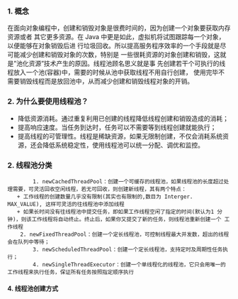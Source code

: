 ### 1. 概念

​		在面向对象编程中，创建和销毁对象是很费时间的，因为创建一个对象要获取内存资源或者 其它更多资源。在 Java 中更是如此，虚拟机将试图跟踪每一个对象，以便能够在对象销毁后进 行垃圾回收。所以提高服务程序效率的一个手段就是尽可能减少创建和销毁对象的次数，特别是 一些很耗资源的对象创建和销毁，这就是”池化资源”技术产生的原因。线程池顾名思义就是事 先创建若干个可执行的线程放入一个池(容器)中，需要的时候从池中获取线程不用自行创建， 使用完毕不需要销毁线程而是放回池中，从而减少创建和销毁线程对象的开销。



### 2. 为什么要使用线程池？

+ 降低资源消耗。通过重复利用已创建的线程降低线程创建和销毁造成的消耗；
+ 提高响应速度。当任务到达时，任务可以不需要等到线程创建就能执行；
+ 提高线程的可管理性。线程是稀缺资源，如果无限制创建，不仅会消耗系统资源，还会降低系统稳定性，使用线程池可以统一分配、调优和监控。



### 2. 线程池分类

     		1. newCachedThreadPool：创建一个可缓存的线程池，如果线程池的长度超过处理需要，可灵活回收空闲线程，若无可回收，则创建新线程，其有两个特点：
       + 工作线程的创建数量几乎没有限制(其实也有限制的,数目为 Interger. MAX_VALUE), 这样可灵活的往线程池中添加线程
       + 如果长时间没有往线程池中提交任务，即如果工作线程空闲了指定的时间(默认为1 分钟)，则该工作线程将自动终止。终止后，如果你又提交了新的任务，则线程池重新创建一个 工作线程
    	2. newFixedThreadPool：创建一个定长线程池，可控制线程最大并发数，超出的线程会在队列中等待；
     		3. newScheduledThreadPool：创建一个定长线程池，支持定时及周期性任务执行；
     		4. newSingleThreadExecutor：创建一个单线程化的线程池，它只会用唯一的工作线程来执行任务，保证所有任务按照指定顺序执行

#### 4. 线程池创建方式

